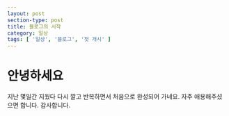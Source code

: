 ```yaml
---
layout: post
section-type: post
title: 블로그의 시작
category: 일상
tags: [ '일상', '블로그', '첫 개시' ]
---
```


# 안녕하세요
지난 몇일간 지웠다 다시 깔고 반복하면서 처음으로 완성되어 가네요.
자주 애용해주셨으면 합니다.
감사합니다.